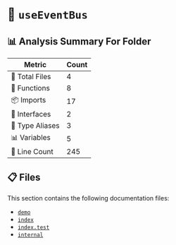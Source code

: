 # 📁 `useEventBus`

## 📊 Analysis Summary For Folder

| Metric | Count |
|--------|-------|
| 📁 Total Files | 4 |
| 🔧 Functions | 8 |
| 📦 Imports | 17 |
| 📐 Interfaces | 2 |
| 📑 Type Aliases | 3 |
| 📊 Variables | 5 |
| 🔢 Line Count | 245 |


## 📋 Files

This section contains the following documentation files:

- [`demo`](./demo.md)
- [`index`](./index.md)
- [`index.test`](./index.test.md)
- [`internal`](./internal.md)